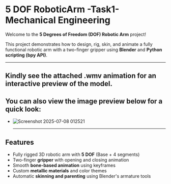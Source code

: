 # 5 DOF RoboticArm -Task1- Mechanical Engineering

Welcome to the **5 Degrees of Freedom (DOF) Robotic Arm** project!  

This project demonstrates how to design, rig, skin, and animate a fully functional robotic arm with a two-finger gripper using **Blender** and **Python scripting (bpy API)**.

---



## Kindly see the attached .wmv animation for an interactive preview of the model.

## You can also view the image preview below for a quick look:
- ![Screenshot 2025-07-08 012521](https://github.com/user-attachments/assets/48e2b638-5216-41ab-aee3-292a90ea365c)

  ---
  
##  Features

-  Fully rigged 3D robotic arm with **5 DOF** (Base + 4 segments)
-  Two-finger **gripper** with opening and closing animation
-  Smooth **bone-based animation** using keyframes
-  Custom **metallic materials** and color themes
-  Automatic **skinning and parenting** using Blender's armature tools



